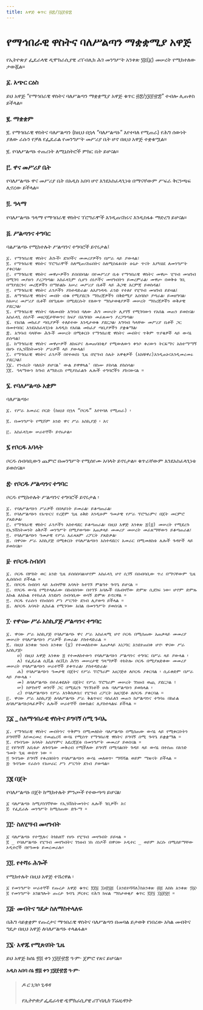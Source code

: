 ```yaml
---
title: አዋጅ ቁጥር ፴፰/፲፱፻፹፰
---
```


# የማኅበራዊ ዋስትና ባለሥልጣን ማቋቋሚያ አዋጅ

የኢትዮጵያ ፌዴራላዊ ዲሞክራሲያዊ ሪፐብሊክ ሕገ መንግሥት አንቀጽ ፶፭(፩) መሠረት የሚከተለው ታውጇል።

### ፩. አጭር ርዕስ

ይህ አዋጅ “የማኅበራዊ ዋስትና ባለሥልጣን ማቋቋሚያ አዋጅ ቁጥር ፴፰/፲፱፻፹፰” ተብሎ ሊጠቀስ ይችላል።

### ፪. ማቋቋም

፪. የማኅበራዊ ዋስትና ባለሥልጣን (ከዚህ በኋላ “ባለሥልጣኑ” እየተባለ የሚጠራ) የሕግ ሰውነት ያለው ራሱን የቻለ የፌዴራል የመንግሥት መሥሪያ ቤት ሆኖ በዚህ አዋጅ ተቋቁሟል።

፪. የባለሥልጣኑ ተጠሪነት ለሚኒስትሮች ምክር ቤት ይሆናል።

### ፫. ዋና መሥሪያ ቤት

የባለሥልጣኑ ዋና መሥሪያ ቤት በአዲስ አበባ ሆኖ እንደአስፈላጊነቱ በማናቸውም ሥፍራ ቅርንጫፍ ሊኖረው ይችላል።

### ፬. ዓላማ

የባለሥልጣኑ ዓላማ የማኅበራዊ ዋስትና ፕሮግራሞች እንዲጠናከሩና እንዲስፋፉ ማድረግ ይሆናል።

### ፭. ሥልጣንና ተግባር

ባልሥልጣኑ የሚከተሉት ሥልጣንና ተግባሮች ይኖሩታል፤

    ፩. የማኅበራዊ ዋስትና ሕጐች፡ ደንቦችና መመሪያዎችን በሥራ ላይ ያውላል፣
    ፪. የማኅበራዊ ዋስትና ፕሮግራሞች ስለሚጠናከሩበትና ስለሚስፋፉበት ሁኔታ ጥናት እያካሄደ ለመንግሥት ያቀርባል፡
    ፫. የማኅበራዊ ዋስትና መዋጮዎችን ይሰበስባል፡ በየመሥሪያ ቤቱ የማኅበራዊ ዋስትና መዋጮ ሂሣብ መዝገብ በሚገባ መያዙን ያረጋግጣል፡ አስፈላጊም ሲሆን ሰነዶችና መዛግብትን ይመረምራል፡ መዋጮ በወቅቱ ገቢ በማያደርጉና መረጃዎችን በማይልኩ አሠሪ መሥሪያ ቤቶች ላይ ሕጋዊ እርምጃ ይወስዳል፤
    ፬. የማኅበራዊ ዋስትና ፈንዶችን ያስተዳድራል፡ ለእያንዳዱ ፈንድ የተለየ የሂሣብ መዝገብ ይይዛል፤
    ፭. ለማኅበራዊ ዋስትና መብት ብቁ የሚያደርጉ ማስረጃዎችን በቅድሚያ አሰባስቦ ያጣራል፡ ይመዘግባል፡ ከአሠሪ መሥሪያ ቤቶች በየጊዜው በሚደርሱት የለውጥ ማስታወቂያዎች መሠረት ማስረጃዎችን ወቅታዊ ያደርጋል፡
    ፮. የማኅበራዊ ዋስትና ባለመብት አግባብ ባለው ሕግ መሠረት ሊያገኝ የሚገባውን የአበል መጠን ይወስናል፡ አስፈላጊ ሰነዶች መዘጋጀታቸውንና ክፍያ በአግባቡ መፈጸሙን ያረጋግጣል፡
    ፯. የአበል መክፈያ ጣቢያዎች ተለይተው እንዲታወቁ ያደርጋል፡ አግባብ ካላቸው መሥሪያ ቤቶች ጋር በመተባበር እንደአስፈላጊነቱ አዳዲስ የአበል መክፈያ ጣቢያዎችን ያቋቁማል፡
    ፰. አግባብ ባላቸው ሕጐች መሠረት በሚቀርቡ የማኅበራዊ ዋስትና መብትና ጥቅም ጥያቄዎች ላይ ውሳኔ ይሰጣል፤
    ፱. ከማኅበራዊ ዋስትና መዋጮዎች ለክፍያና ለመጠባበቂያ የሚውለውን ቀንሶ ቀሪውን ትርፋማና አስተማማኝ በሆኑ የኢንቨስትመንት ሥራዎች ላይ ያውላል፤
    ፲. የማኅበራዊ ዋስትና ፈንዶች በየተወሰነ ጊዜ በሂሣብ ስሌት አዋቂዎች (አክቹዋሪ)እንዲጠኑናእንዲመረመሩ ያደርጋል፤
    ፲፩. የንብረት ባለቤት ይሆናል' ውል ይዋዋላል' በስሙ ይከሳል ይከሰሳል፡
    ፲፪. ዓላማውን ከግብ ለማድረስ የሚያስፈልጉ ሌሎች ተግባሮችን ያከናውናል ።

### ፮. የባለሥልጣኑ አቋም

ባለሥልጣኑ፡

    ፩. የሥራ አመራር ቦርድ (ከዚህ በኋላ “ቦርዱ” እየተባለ የሚጠራ) ፡

    ፪. በመንግሥት የሚሾም አንድ ዋና ሥራ አስኪያጅ ፡ እና

    ፫. አስፈላጊው ሠራተኞች፡ ይኖሩታል።

### ፯ የቦርዱ አባላት

ቦርዱ ሰብሳቢውን ጨምሮ በመንግሥት የሚሰየሙ አባላት ይኖሩታል። ቁጥራቸውም እንደአስፈላጊነቱ ይወሰናል።

### ፰‧ የቦርዱ ሥልጣንና ተግባር

ቦርዱ የሚከተሉት ሥልጣንና ተግባሮች ይኖሩታል ፡

    ፩. የባለሥልጣኑን ሥራዎች በበላይነት ይመራል፡ ይቆጣጠራል፡
    ፪. የባለሥልጣኑን የአጭርና የረጅም ጊዜ ዕቅድ እንዲሁም ዓመታዊ የሥራ ፕሮግራምና በጀት መርምሮ ያጸድቃል፡
    ፫. የማኅበራዊ ዋስትና ፈንዶችን አስተዳደር ይቆጣጠራል፡ በዚህ አዋጅ አንቀጽ ፭(፱) መሠረት የሚደረጉ የኢንቨስትመንት ዕቅዶች መንግሥት በሚያወጣው አጠቃላይ መመሪያ መሠረት መፈጸማቸውን ይቆጣጠራል፣
    ፬. የባለሥልጣኑን ዓመታዊ የሥራ አፈጻጸም ሪፖርት ያጸድቃል፡
    ፭. በዋናው ሥራ አስኪያጅ በሚቀርቡ የባለሥልጣኑን አስተዳደርና አመራር በሚመለከቱ ሌሎች ጉዳዮች ላይ ይወስናል።

### ፱‧ የቦርዱ ስብሰባ

    ፩. ቦርዱ በሦስት ወር አንድ ጊዜ ይሰበሰባል፡ሆኖም አስፈላጊ ሆኖ ሲገኝ በሰብሳቢው ጥሪ በማናቸውም ጊዜ ሊሰበሰብ ይችላል ።
    ፪. በቦርዱ ስብሰባ ላይ አብዛኞቹ አባላት ከተገኙ ምልዓተ ጉባዔ ይሆናል ።
    ፫. የቦርዱ ውሳኔ የሚተላለፈው በስብሰባው በተገኙ አባሎች በአብዛኛው ድምጽ ሲደገፍ ነው፡ ሆኖም ድምጹ እኩል ለእኩል የተከፈለ እንደሆነ ሰብሳቢው ወሳኝ ድምጽ ይኖረዋል ።
    ፬. ቦርዱ የራሱን የስብሰባ ሥነ ሥርዓት ደንብ ሊያወጣ ይችላል ።
    ፭. ለቦርዱ አባላት ሊከፈል የሚገባው አበል በመንግሥት ይወሰናል ።

### ፲‧ የዋናው ሥራ አስኪያጅ ሥልጣንና ተግባር

    ፩. ዋናው ሥራ አስኪያጅ የባለሥልጣኑ ዋና ሥራ አስፈጻሚ ሆኖ ቦርዱ በሚሰጠው አጠቃላይ መመሪያ መሠረት የባለሥልጣኑን ሥራዎች ይመራል፡ ያስተዳድራል ።
    ፪. በዚህ አንቀጽ ንዑስ አንቀጽ (፩) የተመለከተው አጠቃላይ አነጋገር እንደተጠበቀ ሆኖ፡ ዋናው ሥራ አስኪያጅ፡
        ሀ) በዚህ አዋጅ አንቀጽ ፭ የተመለከተውን የባለሥልጣኑን ሥልጣንና ተግባር በሥራ ላይ ያውላል ፡
        ለ) የፌዴራል ሲቪል ሰርቪስ ሕግን መሠረታዊ ዓላማዎች ተከትሎ ቦርዱ በሚያጸድቀው መመሪያ መሠረት የባለሥልጣኑን ሠራተኞች ይቀጥራል፡ ያስተዳድራል፡
        ሐ) የባለሥልጣኑን ዓመታዊ በጀትና የሥራ ፕሮግራም አዘጋጅቶ ለቦርዱ ያቀርባል ፡ ሲፈቀድም በሥራ ላይ ያውላል ፡
        መ) ለባለሥልጣኑ በተፈቀደለት በጀትና የሥራ ፕሮግራም መሠረት ገንዘብ ወጪ ያደርጋል ፣
        ሠ) ከሦስተኛ ወገኖች ጋር በሚደረጉ ግንኙነቶች ሁሉ ባለሥልጣኑን ይወክላል ፡
        ረ) የባለሥልጣኑን የሥራ እንቅስቃሴና የሂሣብ ሪፖርት አዘጋጅቶ ለቦርዱ ያቀርባል ።
    ፫. ዋናው ሥራ አስኪያጅ ለባለሥልጣኑ ሥራ ቅልጥፍና ባስፈለገ መጠን ከሥልጣንና ተግባሩ በከፊል ለባለሥልጣኑኃላፊዎችና ሌሎች ሠራተኞች በውክልና ሊያስተላልፍ ይችላል ።

### ፲፩ _ ስለማኅበራዊ ዋስትና ይግባኝ ሰሚ ጉባኤ

    ፩. የማኅበራዊ ዋስትና መብትንና ጥቅምን በሚመለከት ባለሥልጣኑ በሚሰጠው ውሳኔ ላይ የሚቀርቡትን ይግባኞች እየመረመረ የመጨረሻ ውሳኔ የሚሰጥ የማኅበራዊ ዋስትና ይግባኝ ሰሚ ጉባዔ ይቋቋማል ።
    ፪. የጉባዔው አባላት አሰያየምና አደረጃጀቱ በመንግሥት መመሪያ ይወሰናል ።
    ፫ የይግባኝ አቤቱታ ለጉባዔው መቅረብ የሚችለው ይግባኝ በሚባልበት ጉዳይ ላይ ውሳኔ በተሰጠ በአንድ ዓመት ጊዜ ውስጥ ነው ።
    ፬ ጉባዔው ይግባኝ የቀረበበትን የባለሥልጣኑን ውሳኔ መለወጥ፡ ማሻሻል ወይም ማጽናት ይችላል ።
    ፭‧ ጉባዔው የራሱን የአሠራር ሥነ ሥርዓት ደንብ ያወጣል።

### ፲፪ በጀት

የባለሥልጣኑ በጀት ከሚከተሉት ምንጮች የተውጣጣ ይሆናል፡

    ፩ ባለሥልጣኑ ከሚያስገኛቸው የኢንቨስትመንትና ሌሎች ገቢዎች፡ እና
    ፪‧ የፌዴራሉ መንግሥት ከሚሰጠው ድጐማ ።

### ፲፫‧ ስለሂሣብ መዛግብት

    ፩ ባለሥልጣኑ የተሟሉና ትክክለኛ የሆኑ የሂሣብ መዛግብት ይይዛል ።
    ፪ _ የባለሥልጣኑ የሂሣብ መዛግብትና ገንዘብ ነክ ሰነዶች በዋናው ኦዲተር _ ወይም እርሱ በሚሰይማቸው ኦዲተሮች በየዓመቱ ይመረመራሉ።

### ፲፬. የተሻሩ ሕጐች

የሚከተሉት በዚህ አዋጅ ተሽረዋል ፡

    ፩ የመንግሥት ሠራተኞች የጡረታ አዋጅ ቁጥር ፪፻፱ ፲ሀ፻፶፭ (እንደተሻሻለ)ከአንቀጽ ፴፭ እስከ አንቀጽ ፵፩፡
    ፪ የመንግሥት አገልግሎት ጡረታ ጉባዔ ቻርተር የሕግ ክፍል ማስታወቂያ ቁጥር ፪፻፶ ፲፱፻፶፬ ።

### ፲፭‧ መብትና ግዴታ ስለማስተላለፍ

በሕግ ሳይቋቋም የጡረታና ማኅበራዊ ዋስትና ባለሥልጣን በመባል ይታወቅ የነበረው አካል መብትና ግዴታ በዚህ አዋጅ ለባለሥልጣኑ ተላልፋል።

### ፲፮· አዋጁ የሚጸናበት ጊዜ

ይህ አዋጅ ከሰኔ ፳፭ ቀን ፲፱፻፹፰ ዓ·ም· ጀምሮ የጸና ይሆናል።

**አዲስ አበባ ሰኔ ፳፭ ቀን ፲፱፻፹፰ ዓ·ም·**

> ##### ዶ ር ነጋሶ ጊዳዳ
>
> ##### የኢትዮጵያ ፌዴራላዊ ዲሞክራሲያዊ ሪፐብሊክ ፕሬዚዳንት